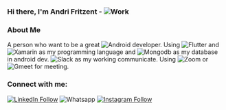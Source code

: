 ### Hi there, I'm Andri Fritzent - ![Work](https://img.shields.io/badge/OpentoWork👋-76B900?style=for-the-badge&logoColor=white)

### About Me
A person who want to be a great ![Android](https://img.shields.io/badge/Android-3DDC84?style=for-the-badge&logo=android&logoColor=white) developer. Using ![Flutter](https://img.shields.io/badge/Flutter-0095D5?&style=for-the-badge&logo=flutter&logoColor=white)  and ![Xamarin](https://img.shields.io/badge/Xamarin-0095D5?&style=for-the-badge&logo=xamarin&logoColor=white) as my programming language and ![Mongodb](https://img.shields.io/badge/MongoDB-4EA94B?style=for-the-badge&logo=mongodb&logoColor=white) as my database in android dev. ![Slack](https://img.shields.io/badge/Slack-4A154B?style=for-the-badge&logo=slack&logoColor=white) as my working communicate. Using ![Zoom](https://img.shields.io/badge/Zoom-2D8CFF?style=for-the-badge&logo=zoom&logoColor=white) or ![Gmeet](https://img.shields.io/badge/Google%20Meet-32A350?style=for-the-badge&logo=google-meet&logoColor=white) for meeting.

### Connect with me:
[![LinkedIn Follow](https://img.shields.io/badge/AndriFritzent-0077B5?style=for-the-badge&logo=linkedin&logoColor=white)](https://www.linkedin.com/in/andri-fritzent/)
![Whatsapp](https://img.shields.io/badge/081226147346-25D366?style=for-the-badge&logo=whatsapp&logoColor=white)
[![Instagram Follow](https://img.shields.io/badge/@fritzent-E4405F?style=for-the-badge&logo=instagram&logoColor=white)](https://www.instagram.com/fritzent/)

<!---
Fritzent/Fritzent is a ✨ special ✨ repository because its `README.md` (this file) appears on your GitHub profile.
You can click the Preview link to take a look at your changes.
--->

